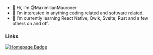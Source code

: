 - 👋 Hi, I’m @MaximilianMauroner
- 👀 I’m interested in anything coding related and software related.
- 🌱 I’m currently learning React Native, Qwik, Svelte, Rust and a few others on and off.

### Links
<div id="badges">
  <a href="https://www.mauroner.net/">
    <img src="https://img.shields.io/badge/home-badge" alt="Homepage Badge"/>
  </a>
</div>
